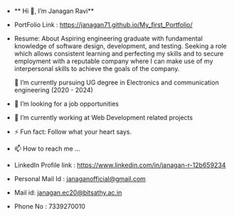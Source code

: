- ** Hi 👋, I’m Janagan Ravi**
- PortFolio Link : https://janagan71.github.io/My_first_Portfolio/
- Resume: 
  About
  	Aspiring engineering graduate with fundamental knowledge of software design, development, and testing. Seeking a role which allows consistent learning and perfecting my skills and to secure employment with a reputable company where I can make use of my interpersonal skills to achieve the goals of the company.
  
  🔭 I’m currently pursuing UG degree in Electronics and communication engineering (2020 - 2024)
- 🤔 I’m looking for a job opportunities
- 🌱 I’m currently working at Web Development related projects
- ⚡ Fun fact: Follow what your heart says.
- 📫 How to reach me ...
- LinkedIn Profile link : https://www.linkedin.com/in/janagan-r-12b659234
- Personal Mail Id : janaganofficial@gmail.com
- Mail id: janagan.ec20@bitsathy.ac.in
- Phone No : 7339270010
